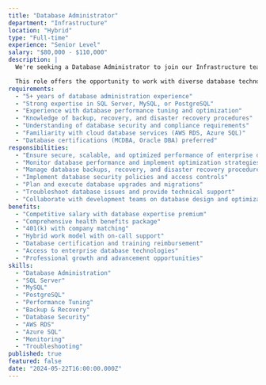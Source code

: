 ```yaml
---
title: "Database Administrator"
department: "Infrastructure"
location: "Hybrid"
type: "Full-time"
experience: "Senior Level"
salary: "$80,000 - $110,000"
description: |
  We're seeking a Database Administrator to join our Infrastructure team and ensure secure, scalable, and optimized performance of enterprise databases. You'll manage critical database systems that support our applications and client solutions.

  This role offers the opportunity to work with diverse database technologies and contribute to our data infrastructure excellence.
requirements:
  - "5+ years of database administration experience"
  - "Strong expertise in SQL Server, MySQL, or PostgreSQL"
  - "Experience with database performance tuning and optimization"
  - "Knowledge of backup, recovery, and disaster recovery procedures"
  - "Understanding of database security and compliance requirements"
  - "Familiarity with cloud database services (AWS RDS, Azure SQL)"
  - "Database certifications (MCDBA, Oracle DBA) preferred"
responsibilities:
  - "Ensure secure, scalable, and optimized performance of enterprise databases"
  - "Monitor database performance and implement optimization strategies"
  - "Manage database backups, recovery, and disaster recovery procedures"
  - "Implement database security policies and access controls"
  - "Plan and execute database upgrades and migrations"
  - "Troubleshoot database issues and provide technical support"
  - "Collaborate with development teams on database design and optimization"
benefits:
  - "Competitive salary with database expertise premium"
  - "Comprehensive health benefits package"
  - "401(k) with company matching"
  - "Hybrid work model with on-call support"
  - "Database certification and training reimbursement"
  - "Access to enterprise database technologies"
  - "Professional growth and advancement opportunities"
skills:
  - "Database Administration"
  - "SQL Server"
  - "MySQL"
  - "PostgreSQL"
  - "Performance Tuning"
  - "Backup & Recovery"
  - "Database Security"
  - "AWS RDS"
  - "Azure SQL"
  - "Monitoring"
  - "Troubleshooting"
published: true
featured: false
date: "2024-05-22T16:00:00.000Z"
---
```

